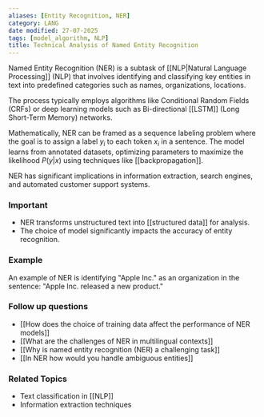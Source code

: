 ```yaml
---
aliases: [Entity Recognition, NER]
category: LANG
date modified: 27-07-2025
tags: [model_algorithm, NLP]
title: Technical Analysis of Named Entity Recognition  
---
```

Named Entity Recognition (NER) is a subtask of [[NLP|Natural Language Processing]] (NLP) that involves identifying and classifying key entities in text into predefined categories such as names, organizations, locations.

The process typically employs algorithms like Conditional Random Fields (CRFs) or deep learning models such as Bi-directional [[LSTM]] (Long Short-Term Memory) networks.

Mathematically, NER can be framed as a sequence labeling problem where the goal is to assign a label $y_i$ to each token $x_i$ in a sentence. The model learns from annotated datasets, optimizing parameters to maximize the likelihood $P(y|x)$ using techniques like [[backpropagation]].

NER has significant implications in information extraction, search engines, and automated customer support systems.

### Important
 - NER transforms unstructured text into [[structured data]] for analysis.
 - The choice of model significantly impacts the accuracy of entity recognition.

### Example
 An example of NER is identifying "Apple Inc." as an organization in the sentence: "Apple Inc. released a new product."

### Follow up questions
 - [[How does the choice of training data affect the performance of NER models]]
 - [[What are the challenges of NER in multilingual contexts]]
 - [[Why is named entity recognition (NER) a challenging task]]
 - [[In NER how would you handle ambiguous entities]]

### Related Topics
 - Text classification in [[NLP]]  
 - Information extraction techniques  